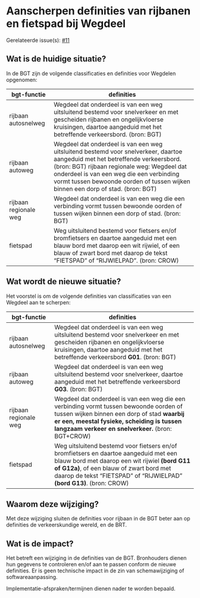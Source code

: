 # Aanscherpen definities van rijbanen en fietspad bij Wegdeel

Gerelateerde issue(s): [#11](https://github.com/Geonovum/IMGeo2018/issues/11)  

## Wat is de huidige situatie?

In de BGT zijn de volgende classificaties en definities voor Wegdelen opgenomen: 

|bgt-functie | definities |
|------------|------------|
| rijbaan autosnelweg | Wegdeel dat onderdeel is van een weg uitsluitend bestemd voor snelverkeer en met gescheiden rijbanen en ongelijkvloerse kruisingen, daartoe aangeduid met het betreffende verkeersbord. (bron: BGT) |
| rijbaan autoweg | Wegdeel dat onderdeel is van een weg uitsluitend bestemd voor snelverkeer, daartoe aangeduid met het betreffende verkeersbord. (bron: BGT) rijbaan regionale weg: Wegdeel dat onderdeel is van een weg die een verbinding vormt tussen bewoonde oorden of tussen wijken binnen een dorp of stad. (bron: BGT) |
| rijbaan regionale weg | Wegdeel dat onderdeel is van een weg die een verbinding vormt tussen bewoonde oorden of tussen wijken binnen een dorp of stad. (bron: BGT) |
| fietspad        | Weg uitsluitend bestemd voor fietsers en/of bromfietsers en daartoe aangeduid met een blauw bord met daarop een wit rijwiel, of een blauw of zwart bord met daarop de tekst “FIETSPAD” of “RIJWIELPAD”. (bron: CROW) |

## Wat wordt de nieuwe situatie?

Het voorstel is om de volgende definities van classificaties van een Wegdeel aan te scherpen:

|bgt-functie | definities |
|------------|------------|
| rijbaan autosnelweg |   Wegdeel dat onderdeel is van een weg uitsluitend bestemd voor snelverkeer en met gescheiden rijbanen en ongelijkvloerse kruisingen, daartoe aangeduid met het betreffende verkeersbord **G01**. (bron: BGT) |
| rijbaan autoweg        | Wegdeel dat onderdeel is van een weg uitsluitend bestemd voor snelverkeer, daartoe aangeduid met het betreffende verkeersbord **G03**. (bron: BGT) |
| rijbaan regionale weg  | Wegdeel dat onderdeel is van een weg die een verbinding vormt tussen bewoonde oorden of tussen wijken binnen een dorp of stad **waarbij er een, meestal fysieke, scheiding is tussen langzaam verkeer en snelverkeer.** (bron: BGT+CROW)  |
| fietspad               | Weg uitsluitend bestemd voor fietsers en/of bromfietsers en daartoe aangeduid met een blauw bord met daarop een wit rijwiel **(bord G11 of G12a)**, of een blauw of zwart bord met daarop de tekst “FIETSPAD” of “RIJWIELPAD” **(bord G13)**. (bron: CROW) |

## Waarom deze wijziging?

Met deze wijziging sluiten de definities voor rijbaan in de BGT beter aan op definities de verkeerskundige wereld, en de BRT.

## Wat is de impact?

Het betreft een wijziging in de definities van de BGT. Bronhouders dienen hun gegevens te controleren en/of aan te passen conform de nieuwe definities. Er is geen technische impact in de zin van schemawijziging of softwareaanpassing.

Implementatie-afspraken/termijnen dienen nader te worden bepaald.

